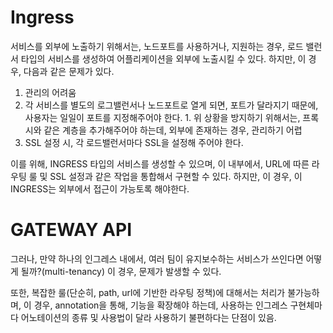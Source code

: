 # Ingress

서비스를 외부에 노출하기 위해서는, 노드포트를 사용하거나, 지원하는 경우, 로드 밸런서 타입의 서비스를 생성하여 어플리케이션을 외부에 노출시킬 수 있다.
하지만, 이 경우, 다음과 같은 문제가 있다.

1. 관리의 어려움
  1. 각 서비스를 별도의 로그밸런서나 노드포트로 열게 되면, 포트가 달라지기 때문에, 사용자는 일일이 포트를 지정해주어야 한다.
    1. 위 상황을 방지하기 위해서는, 프록시와 같은 계층을 추가해주어야 하는데, 외부에 존재하는 경우, 관리하기 어렵
  3. SSL 설정 시, 각 로드밸런서마다 SSL을 설정해 주어야 한다.


이를 위해, INGRESS 타입의 서비스를 생성할 수 있으며, 이 내부에서, URL에 따른 라우팅 룰 및 SSL 설정과 같은 작업을 통합해서 구현할 수 있다.
하지만, 이 경우, 이 INGRESS는 외부에서 접근이 가능토록 해야한다.


# GATEWAY API

 그러나, 만약 하나의 인그레스 내에서, 여러 팀이 유지보수하는 서비스가 쓰인다면 어떻게 될까?(multi-tenancy) 이 경우, 문제가 발생할 수 있다.

 또한, 복잡한 룰(단순히, path, url에 기반한 라우팅 정책)에 대해서는 처리가 불가능하며, 이 경우, annotation을 통해, 기능을 확장해야 하는데, 사용하는 인그레스 구현체마다 어노테이션의 종류 및 사용법이 달라 사용하기 불편하다는 단점이 있음.

 
